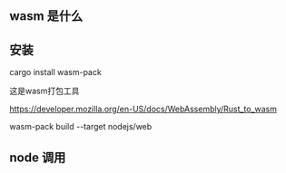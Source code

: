 ## wasm 是什么

## 安装

cargo install wasm-pack

这是wasm打包工具

https://developer.mozilla.org/en-US/docs/WebAssembly/Rust_to_wasm

wasm-pack build --target nodejs/web

## node 调用

